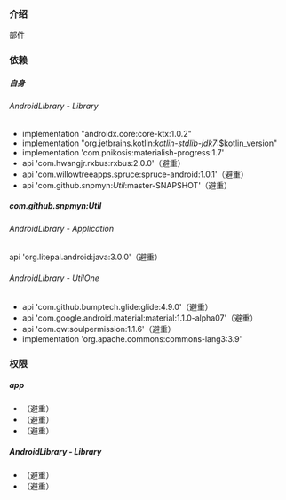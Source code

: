 ### 介绍
部件

### 依赖
##### 自身
###### AndroidLibrary - Library
* implementation "androidx.core:core-ktx:1.0.2"
* implementation "org.jetbrains.kotlin:*kotlin-stdlib-jdk7*:$kotlin_version"
* implementation 'com.pnikosis:materialish-progress:1.7'
* api 'com.hwangjr.rxbus:rxbus:2.0.0'（避重）
* api 'com.willowtreeapps.spruce:spruce-android:1.0.1'（避重）
* api 'com.github.snpmyn:*Util*:master-SNAPSHOT'（避重）
##### com.github.snpmyn:Util
###### AndroidLibrary - Application
api 'org.litepal.android:java:3.0.0'（避重）
###### AndroidLibrary - UtilOne
* api 'com.github.bumptech.glide:glide:4.9.0'（避重）
* api 'com.google.android.material:material:1.1.0-alpha07'（避重）
* api 'com.qw:soulpermission:1.1.6'（避重）
* implementation 'org.apache.commons:commons-lang3:3.9'
### 权限
##### app
* <uses-permission android:name="android.permission.WRITE_EXTERNAL_STORAGE" />（避重）
* <uses-permission android:name="android.permission.READ_EXTERNAL_STORAGE" />（避重）
* <uses-permission android:name="android.permission.RECORD_AUDIO" />（避重）
##### AndroidLibrary - Library
* <uses-permission android:name="android.permission.ACCESS_COARSE_LOCATION" />（避重）
* <uses-permission android:name="android.permission.ACCESS_FINE_LOCATION" />（避重）
